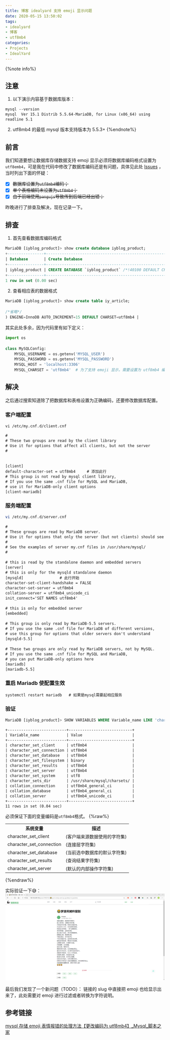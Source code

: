 ```yaml
---
title: 博客 idealyard 支持 emoji 显示问题
date: 2020-05-15 13:50:02
tags: 
- idealyard
- 博客
- utf8mb4
categories:
- Projects
- IdealYard
---
```

{%note info%}

## 注意
1. 以下演示内容基于数据库版本：
```shell
mysql --version
mysql  Ver 15.1 Distrib 5.5.64-MariaDB, for Linux (x86_64) using readline 5.1
```
2. utf8mb4 的最低 mysql 版本支持版本为 5.5.3+
{%endnote%}

## 前言
我们知道要想让数据库存储数据支持 emoji 显示必须将数据库编码格式设置为`utf8emb4`，可是我在代码中修改了数据库编码还是有问题，具体见此处 [Issues](https://github.com/imoyao/idealyard/issues/6) ，当时列出下面的怀疑：
- [x] ~~数据库设置为`utf8mb4`编码；~~
- [x] ~~单个表格编码未设置为`utf8mb4`；~~
- [x] ~~由于前端使用`pangujs`导致传到后端已经出错；~~

昨晚进行了排查及解决，现在记录一下。

## 排查
1. 首先查看数据库编码格式
```sql
MariaDB [iyblog_product]> show create database iyblog_product;
+----------------+----------------------------------------------------------------------------+
| Database       | Create Database                                                            |
+----------------+----------------------------------------------------------------------------+
| iyblog_product | CREATE DATABASE `iyblog_product` /*!40100 DEFAULT CHARACTER SET utf8mb4 */ |
+----------------+----------------------------------------------------------------------------+
1 row in set (0.00 sec)
```
2. 查看相应表的数据格式
```sql
MariaDB [iyblog_product]> show create table iy_article;

/*省略*/
) ENGINE=InnoDB AUTO_INCREMENT=15 DEFAULT CHARSET=utf8mb4 |

```
其实此处多余，因为代码里有如下定义：
```python
import os

class MySQLConfig:
    MYSQL_USERNAME = os.getenv('MYSQL_USER')
    MYSQL_PASSWORD = os.getenv('MYSQL_PASSWORD')
    MYSQL_HOST = 'localhost:3306'
    MYSQL_CHARSET = 'utf8mb4'  # 为了支持 emoji 显示，需要设置为 utf8mb4 编码
```

## 解决
之后通过搜索知道除了把数据库和表格设置为正确编码，还要修改数据库配置。

### 客户端配置
```shell
vi /etc/my.cnf.d/client.cnf 
```
```plain
#
# These two groups are read by the client library
# Use it for options that affect all clients, but not the server
#


[client]
default-character-set = utf8mb4     # 添加此行
# This group is not read by mysql client library,
# If you use the same .cnf file for MySQL and MariaDB,
# use it for MariaDB-only client options
[client-mariadb]
```

### 服务端配置
```bash
vi /etc/my.cnf.d/server.cnf
```
```plain
#
# These groups are read by MariaDB server.
# Use it for options that only the server (but not clients) should see
#
# See the examples of server my.cnf files in /usr/share/mysql/
#

# this is read by the standalone daemon and embedded servers
[server]
# this is only for the mysqld standalone daemon
[mysqld]                # 此行开始
character-set-client-handshake = FALSE
character-set-server = utf8mb4  
collation-server = utf8mb4_unicode_ci
init_connect='SET NAMES utf8mb4'

# this is only for embedded server
[embedded]

# This group is only read by MariaDB-5.5 servers.
# If you use the same .cnf file for MariaDB of different versions,
# use this group for options that older servers don't understand
[mysqld-5.5]

# These two groups are only read by MariaDB servers, not by MySQL.
# If you use the same .cnf file for MySQL and MariaDB,
# you can put MariaDB-only options here
[mariadb]
[mariadb-5.5]

```

### 重启 Mariadb 使配置生效
```plain
systemctl restart mariadb   # 如果是mysql需要起相应服务
```

### 验证
```sql
MariaDB [iyblog_product]> SHOW VARIABLES WHERE Variable_name LIKE 'character_set_%' OR Variable_name LIKE 'collation%';
```
```plain
+--------------------------+----------------------------+
| Variable_name            | Value                      |
+--------------------------+----------------------------+
| character_set_client     | utf8mb4                    |
| character_set_connection | utf8mb4                    |
| character_set_database   | utf8mb4                    |
| character_set_filesystem | binary                     |
| character_set_results    | utf8mb4                    |
| character_set_server     | utf8mb4                    |
| character_set_system     | utf8                       |
| character_sets_dir       | /usr/share/mysql/charsets/ |
| collation_connection     | utf8mb4_general_ci         |
| collation_database       | utf8mb4_general_ci         |
| collation_server         | utf8mb4_unicode_ci         |
+--------------------------+----------------------------+
11 rows in set (0.04 sec)

```
必须保证下面的变量编码是`utf8mb4`格式。
{%raw%}
<table>
  <tbody>
    <tr>
      <th>系统变量</th>
      <th>描述</th>
    </tr>
    <tr>
      <td>character_set_client</td>
      <td>(客户端来源数据使用的字符集)</td>
    </tr>
    <tr>
      <td>character_set_connection</td>
      <td>(连接层字符集)</td>
    </tr>
    <tr>
      <td>character_set_database</td>
      <td>(当前选中数据库的默认字符集)</td>
    </tr>
    <tr>
      <td>character_set_results</td>
      <td>(查询结果字符集)</td>
    </tr>
    <tr>
      <td>character_set_server</td>
      <td>(默认的内部操作字符集)</td>
    </tr>
  </tbody>
</table>
{%endraw%}

实际验证一下😅：
![emoji](/images/idealyard-emoji.png)

最后我们发现了一个新问题（TODO）：
链接的 slug 中直接把 emoji 也给显示出来了，此处需要对 emoji 进行过滤或者转换为字符说明。

## 参考链接
[mysql 存储 emoji 表情报错的处理方法【更改编码为 utf8mb4】_Mysql_脚本之家](https://www.jb51.net/article/144079.htm)